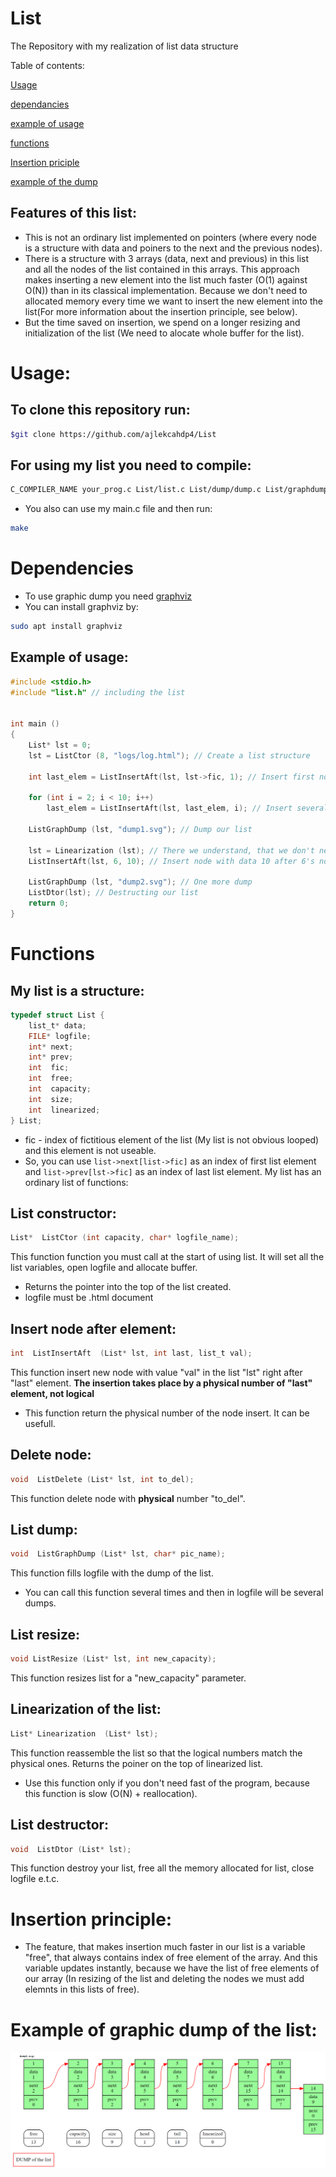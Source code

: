 # List
The Repository with my realization of list data structure

Table of contents:

[Usage](#Usage)

[dependancies](#Dependencies)

[example of usage](#Example-of-usage)

[functions](#functions)

[Insertion priciple](#insertion-principle)

[example of the dump](#example-of-graphic-dump-of-the-list)



## Features of this list:
* This is not an ordinary list implemented on pointers (where every node is a structure with data and poiners to the next and the previous nodes).
* There is a structure with 3 arrays (data, next and previous) in this list and all the nodes of the list contained in this arrays. This approach makes inserting a new element into the list much faster (O(1) against O(N)) than in its classical implementation. Because we don't need to allocated memory every time we want to insert the new element into the list(For more information about the insertion principle, see below).
* But the time saved on insertion, we spend on a longer resizing and initialization of the list (We need to alocate whole buffer for the list).

# Usage:
## To clone this repository run:
```bash
$git clone https://github.com/ajlekcahdp4/List
```
## For using my list you need to compile:
```bash
C_COMPILER_NAME your_prog.c List/list.c List/dump/dump.c List/graphdump/DtDump.c
```
* You also can use my main.c file and then run:
```bash
make
```

# Dependencies
* To use graphic dump you need [graphviz](https://graphviz.org/download/)
* You can install graphviz by:
```bash
sudo apt install graphviz
```


## Example of usage:
```c
#include <stdio.h>
#include "list.h" // including the list


int main ()
{
    List* lst = 0;
    lst = ListCtor (8, "logs/log.html"); // Create a list structure

    int last_elem = ListInsertAft(lst, lst->fic, 1); // Insert first node and save it's index returns
    
    for (int i = 2; i < 10; i++)
        last_elem = ListInsertAft(lst, last_elem, i); // Insert several nodes in a loop

    ListGraphDump (lst, "dump1.svg"); // Dump our list

    lst = Linearization (lst); // There we understand, that we don't need speed any more and linearixed our list for most useful usege
    ListInsertAft(lst, 6, 10); // Insert node with data 10 after 6's node

    ListGraphDump (lst, "dump2.svg"); // One more dump
    ListDtor(lst); // Destructing our list
    return 0;
}
```
# Functions
## My list is a structure:
```c
typedef struct List {
    list_t* data;
    FILE* logfile;
    int* next;
    int* prev;
    int  fic;
    int  free;
    int  capacity;
    int  size;
    int  linearized;
} List;
```
* fic - index of fictitious element of the list (My list is not obvious looped) and this element is not useable.
* So, you can use `list->next[list->fic]` as an index of first list element and `list->prev[lst->fic]` as an index of last list element. 
My list has an ordinary list of functions:
## List constructor:
```c
List*  ListCtor (int capacity, char* logfile_name);
```
This function function you must call at the start of using list.
It will set all the list variables, open logfile and allocate buffer.
* Returns the pointer into the top of the list created.
* logfile must be .html document
## Insert node after element:
```c
int  ListInsertAft  (List* lst, int last, list_t val);
```
This function insert new node with value "val" in the list "lst" right after "last" element.
**The insertion takes place by a physical number of "last" element, not logical**
* This function return the physical number of the node insert. It can be usefull.
## Delete node:
```c
void  ListDelete (List* lst, int to_del);
```
This function delete node with **physical** number "to_del".
## List dump:
```c
void  ListGraphDump (List* lst, char* pic_name);
```
This function fills logfile with the dump of the list.
* You can call this function several times and then in logfile will be several dumps.
## List resize:
```c
void ListResize (List* lst, int new_capacity);
```
This function resizes list for a "new_capacity" parameter.
## Linearization of the list:
```c
List* Linearization  (List* lst);
```
This function reassemble the list so that the logical numbers match the physical ones. Returns the poiner on the top of linearized list.
* Use this function only if you don't need fast of the program, because this function is slow (O(N) + reallocation).
## List destructor:
```c
void  ListDtor (List* lst);
```
This function destroy your list, free all the memory allocated for list, close logfile e.t.c. 
# Insertion principle:
* The feature, that makes insertion much faster in our list is a variable "free", that always contains index of free element of the array. And this variable updates instantly, because we have the list of free elements of our array (In resizing of the list and deleting the nodes we must add elemnts in this lists of free).

# Example of graphic dump of the list:
<p align="center">
<img src="https://github.com/ajlekcahdp4/List/blob/main/examples/example_of_graph_dump.png">
</p>